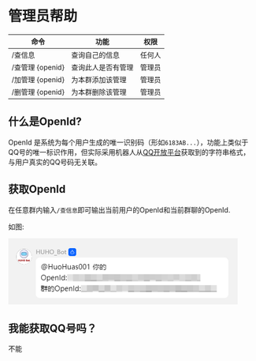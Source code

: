# 管理员帮助

|  命令 | 功能 | 权限 |
|  --- | --- | --- |
|/查信息|查询自己的信息|任何人|
|/查管理 \{openid\}|查询此人是否有管理|管理员|
|/加管理 \{openid\}|为本群添加该管理|管理员|
|/删管理 \{openid\}|为本群删除该管理|管理员|

## 什么是OpenId?
OpenId 是系统为每个用户生成的唯一识别码（形如`6183AB...`），功能上类似于QQ号的唯一标识作用，但实际采用机器人从[QQ开放平台](https://q.qq.com/)获取到的字符串格式，与用户真实的QQ号码无关联。

## 获取OpenId
在任意群内输入`/查信息`即可输出当前用户的OpenId和当前群聊的OpenId.

如图:

![查信息](openIdExample.png)

## 我能获取QQ号吗？
不能